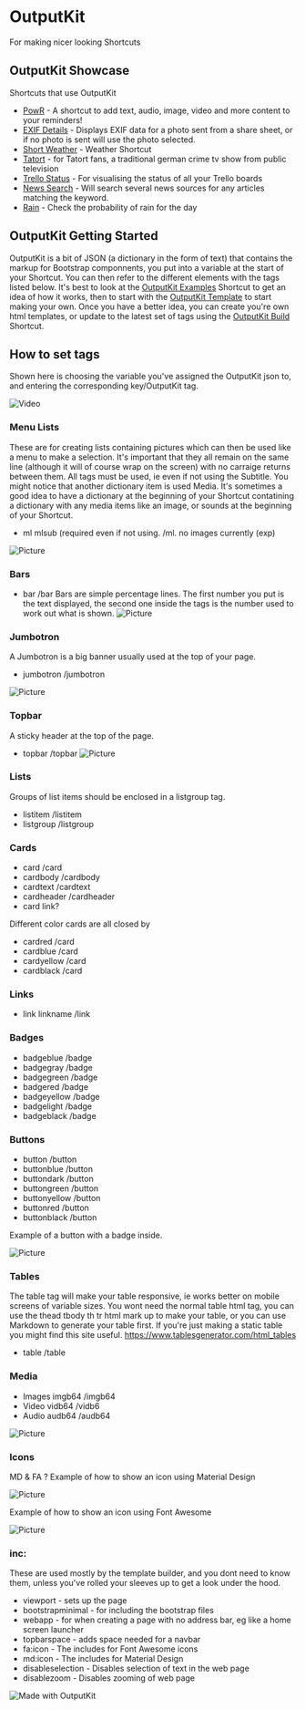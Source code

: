 # OutputKit
For making nicer looking Shortcuts

## OutputKit Showcase
Shortcuts that use OutputKit
- [PowR](https://routinehub.co/shortcut/1430) - A shortcut to add text, audio, image, video and more content to your reminders!
- [EXIF Details](https://routinehub.co/shortcut/913) - Displays EXIF data for a photo sent from a share sheet, or if no photo is sent will use the photo selected.
- [Short Weather](https://www.reddit.com/r/shortcuts/comments/abn8mp/i_wanted_to_play_around_with_outputkit_so_i_made/) - Weather Shortcut
- [Tatort](https://www.reddit.com/r/shortcuts/comments/9ze26m/tatort_viewer/) - for Tatort fans, a traditional german crime tv show from public television
- [Trello Status](https://routinehub.co/shortcut/1243) - For visualising the status of all your Trello boards
- [News Search](https://routinehub.co/shortcut/836) - Will search several news sources for any articles matching the keyword.
- [Rain](https://routinehub.co/shortcut/1222) - Check the probability of rain for the day

## OutputKit Getting Started
OutputKit is a bit of JSON (a dictionary in the form of text) that contains the markup for Bootstrap componnents, you put into a variable at the start of your Shortcut. You can then refer to the different elements with the tags listed below. It's best to look at the [OutputKit Examples](https://routinehub.co/shortcut/1219) Shortcut to get an idea of how it works, then to start with the [OutputKit Template](https://routinehub.co/shortcut/1220) to start making your own. Once you have a better idea, you can create you're own html templates, or update to the latest set of tags using the [OutputKit Build](https://routinehub.co/shortcut/1221) Shortcut.

## How to set tags
Shown here is choosing the variable you've assigned the OutputKit json to, and entering the corresponding key/OutputKit tag.

![Video](https://github.com/nturpin0/OutputKit/raw/master/Images/OKDIctionary.gif) 

### Menu Lists
These are for creating lists containing pictures which can then be used like a menu to make a selection. It's important that they all remain on the same line (although it will of course wrap on the screen) with no carraige returns between them. All tags must be used, ie even if not using the Subtitle.
You might notice that another dictionary item is used Media. It's sometimes a good idea to have a dictionary at the beginning of your Shortcut contatining a dictionary with any media items like an image, or sounds at the beginning of your Shortcut.

- ml   mlsub (required even if not using.  /ml. no images currently (exp)

![Picture](https://github.com/nturpin0/OutputKit/raw/master/Images/IMG_0825.png)

### Bars
- bar /bar
Bars are simple percentage lines. The first number you put is the text displayed, the second one inside the tags is the number used to work out what is shown.
![Picture](https://github.com/nturpin0/OutputKit/raw/master/Images/IMG_0832.png)

### Jumbotron
A Jumbotron is a big banner usually used at the top of your page.
- jumbotron    /jumbotron

![Picture](https://github.com/nturpin0/OutputKit/raw/master/Images/IMG_0827.png)

### Topbar
A sticky header at the top of the page.

- topbar   /topbar
![Picture](https://github.com/nturpin0/OutputKit/raw/master/Images/IMG_0826.png)

### Lists
Groups of list items should be enclosed in a listgroup tag.
- listitem    /listitem
- listgroup   /listgroup

### Cards
- card      /card  
- cardbody   /cardbody
- cardtext   /cardtext
- cardheader   /cardheader
- card link?

Different color cards are all closed by 
- cardred /card
- cardblue /card
- cardyellow /card
- cardblack /card

### Links
- link    linkname   /link 

### Badges
- badgeblue    /badge
- badgegray     /badge
- badgegreen   /badge
- badgered      /badge
- badgeyellow    /badge
- badgelight     /badge
- badgeblack    /badge


### Buttons
- button /button
- buttonblue  /button
- buttondark     /button
- buttongreen  /button
- buttonyellow    /button
- buttonred    /button 
- buttonblack  /button

Example of a button with a badge inside.

![Picture](https://github.com/nturpin0/OutputKit/raw/master/Images/IMG_0828.png)

### Tables
The table tag will make your table responsive, ie works better on mobile screens of variable sizes. You wont need the normal table html tag, you can use the thead tbody th tr html mark up to make your table, or you can use Markdown to generate your table first. If you're just making a static table you might find this site useful. https://www.tablesgenerator.com/html_tables

- table    /table


### Media
- Images imgb64  /imgb64
- Video vidb64  /vidb6
- Audio audb64  /audb64

![Picture](https://github.com/nturpin0/OutputKit/raw/master/Images/IMG_0829.png)


### Icons
MD & FA ?
Example of how to show an icon using Material Design

![Picture](https://github.com/nturpin0/OutputKit/raw/master/Images/IMG_0830.png)

Example of how to show an icon using Font Awesome

![Picture](https://github.com/nturpin0/OutputKit/raw/master/Images/IMG_0831.png)

### inc:
These are used mostly by the template builder, and you dont need to know them, unless you've rolled your sleeves up to get a look under the hood.
- viewport - sets up the page
- bootstrapminimal - for including the bootstrap files
- webapp - for when creating a page with no address bar, eg like a home screen launcher
- topbarspace - adds space needed for a navbar
- fa:icon - The includes for Font Awesome icons
- md:icon - The includes for Material Design
- disableselection - Disables selection of text in the web page
- disablezoom - Disables zooming of web page


![Made with OutputKit](https://raw.githubusercontent.com/nturpin0/OutputKit/master/Made%20with%20OutputKit%20Logo%20small.png)
